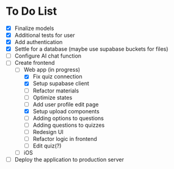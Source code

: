 # To Do List
- [x] Finalize models
- [x] Additional tests for user
- [x] Add authentication
- [x] Settle for a database (maybe use supabase buckets for files)
- [ ] Configure AI chat function
- [ ] Create frontend
  - [ ] Web app (in progress)
    - [x] Fix quiz connection
    - [x] Setup supabase client
    - [ ] Refactor materials
    - [ ] Optimize states
    - [ ] Add user profile edit page
    - [x] Setup upload components
    - [ ] Adding options to questions
    - [ ] Adding questions to quizzes
    - [ ] Redesign UI
    - [ ] Refactor logic in frontend
    - [ ] Edit quiz(?)
  - [ ] iOS
- [ ] Deploy the application to production server

